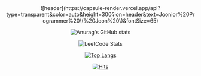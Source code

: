 <div align="center">
  ![header](https://capsule-render.vercel.app/api?type=transparent&color=auto&height=300&section=header&text=Joonior%20Programmer%20\(%20Joon%20\)&fontSize=65)    

  ![Anurag's GitHub stats](https://github-readme-stats.vercel.app/api?username=Joonior-Programmer&show_icons=true&theme=dark)

  ![LeetCode Stats](https://leetcard.jacoblin.cool/Joonior-Programmer?theme=dark&font=Andika)

  [![Top Langs](https://github-readme-stats.vercel.app/api/top-langs/?username=Joonior-Programmer&layout=compact&theme=dark&langs_count=8)](https://github.com/anuraghazra/github-readme-stats)


  [![Hits](https://hits.seeyoufarm.com/api/count/incr/badge.svg?url=https%3A%2F%2Fgithub.com%2FJoonior-Programmer&count_bg=%2379C83D&title_bg=%23555555&icon=&icon_color=%23E7E7E7&title=Visitor&edge_flat=false)](https://hits.seeyoufarm.com) 
</div>

<!--
**Joonior-Programmer/Joonior-Programmer** is a ✨ _special_ ✨ repository because its `README.md` (this file) appears on your GitHub profile.

Here are some ideas to get you started:

- 🔭 I’m currently working on ...
- 🌱 I’m currently learning ...
- 👯 I’m looking to collaborate on ...
- 🤔 I’m looking for help with ...
- 💬 Ask me about ...
- 📫 How to reach me: ...
- 😄 Pronouns: ...
- ⚡ Fun fact: ...
-->
